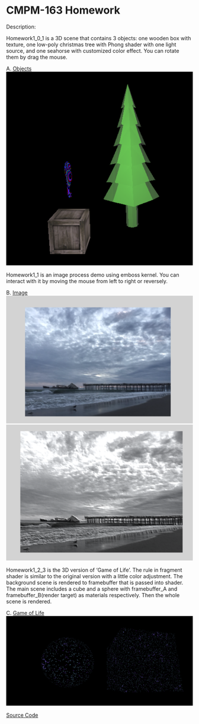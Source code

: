 # CMPM-163 Homework

Description:

Homework1_0_1 is a 3D scene that contains 3 objects: one wooden box with texture, one low-poly christmas tree with Phong shader with one light source, and one seahorse with customized color effect. You can rotate them by drag the mouse. 

A. [Objects](https://xiaoxuan-zhang.github.io/CMPM-163---Homework-1/Homework1_0_1.html)
![](https://github.com/Xiaoxuan-Zhang/CMPM-163---Homework-1/blob/master/pic/Screen%20Shot%202018-01-26%20at%2016.26.53.png)

Homework1_1 is an image process demo using emboss kernel. You can interact with it by moving the mouse from left to right or reversely.

B. [Image](https://xiaoxuan-zhang.github.io/CMPM-163---Homework-1/Homework1_1.html)
![Left](https://github.com/Xiaoxuan-Zhang/CMPM-163---Homework-1/blob/master/pic/Screen%20Shot%202018-01-26%20at%2016.29.32.png)
![Right](https://github.com/Xiaoxuan-Zhang/CMPM-163---Homework-1/blob/master/pic/Screen%20Shot%202018-01-26%20at%2016.29.41.png)

Homework1_2_3 is the 3D version of ‘Game of Life’. The rule in fragment shader is similar to the original version with a little color adjustment. The background scene is rendered to framebuffer that is passed into shader. The main scene includes a cube and a sphere with framebuffer_A and framebuffer_B(render target) as materials respectively. Then the whole scene is rendered.

C. [Game of Life](https://xiaoxuan-zhang.github.io/CMPM-163---Homework-1/Homework1_2_3.html)
![](https://github.com/Xiaoxuan-Zhang/CMPM-163---Homework-1/blob/master/pic/Screen%20Shot%202018-01-26%20at%2016.30.41.png)

[Source Code](https://xiaoxuan-zhang.github.io/CMPM-163---Homework-1)
